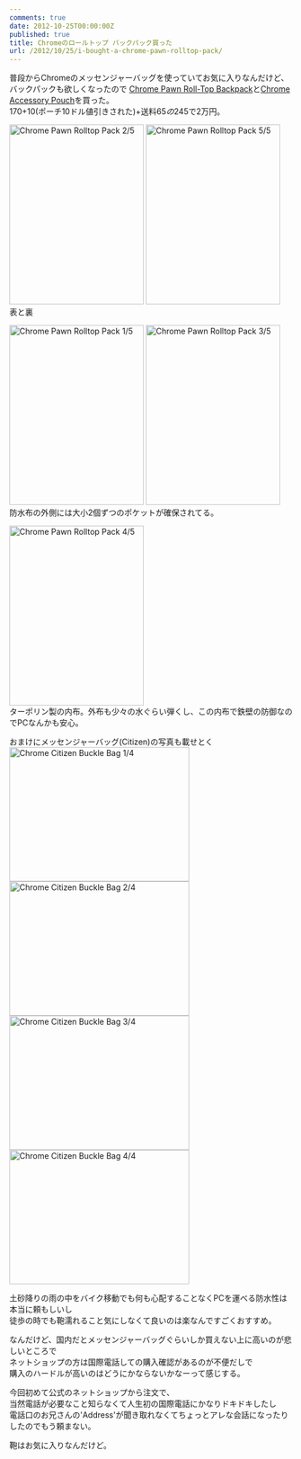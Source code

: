 ```yaml
---
comments: true
date: 2012-10-25T00:00:00Z
published: true
title: Chromeのロールトップ バックパック買った
url: /2012/10/25/i-bought-a-chrome-pawn-rolltop-pack/
---
```


普段からChromeのメッセンジャーバッグを使っていてお気に入りなんだけど、  
バックパックも欲しくなったので [Chrome Pawn Roll-Top Backpack](http://www.chromebagsstore.com/bags/packs/pawn-rolltop-pack.html "Chrome Pawn Roll-Top Backpack | Chrome Industries")と[Chrome Accessory Pouch](http://www.chromebagsstore.com/bags/accessories/accessory-pouch.html "Chrome Accessory Pouch | Chrome Industries")を買った。  
$170+$10(ポーチ10ドル値引きされた)+送料$65の$245で2万円。  

<a href="http://www.flickr.com/photos/ebith/8121760755/" title="Chrome Pawn Rolltop Pack 2/5 by Ebith, on Flickr"><img src="https://farm9.staticflickr.com/8324/8121760755_912e254605_n.jpg" width="239" height="320" alt="Chrome Pawn Rolltop Pack 2/5"></a>
<a href="http://www.flickr.com/photos/ebith/8121956238/" title="Chrome Pawn Rolltop Pack 5/5 by Ebith, on Flickr"><img src="https://farm9.staticflickr.com/8470/8121956238_184936630e_n.jpg" width="239" height="320" alt="Chrome Pawn Rolltop Pack 5/5"></a>  
表と裏  

<a href="http://www.flickr.com/photos/ebith/8121776998/" title="Chrome Pawn Rolltop Pack 1/5 by Ebith, on Flickr"><img src="https://farm9.staticflickr.com/8187/8121776998_6ec42977c5_n.jpg" width="239" height="320" alt="Chrome Pawn Rolltop Pack 1/5"></a>
<a href="http://www.flickr.com/photos/ebith/8121761479/" title="Chrome Pawn Rolltop Pack 3/5 by Ebith, on Flickr"><img src="https://farm9.staticflickr.com/8473/8121761479_c7c2762433_n.jpg" width="239" height="320" alt="Chrome Pawn Rolltop Pack 3/5"></a>  
防水布の外側には大小2個ずつのポケットが確保されてる。  

<a href="http://www.flickr.com/photos/ebith/8121777694/" title="Chrome Pawn Rolltop Pack 4/5 by Ebith, on Flickr"><img src="https://farm9.staticflickr.com/8188/8121777694_be5bd534ca_n.jpg" width="239" height="320" alt="Chrome Pawn Rolltop Pack 4/5"></a>  
ターポリン製の内布。外布も少々の水ぐらい弾くし、この内布で鉄壁の防御なのでPCなんかも安心。

おまけにメッセンジャーバッグ(Citizen)の写真も載せとく  
<a href="http://www.flickr.com/photos/ebith/8121778014/" title="Chrome Citizen Buckle Bag 1/4 by Ebith, on Flickr"><img src="https://farm9.staticflickr.com/8055/8121778014_7dcc2c72e8_n.jpg" width="320" height="239" alt="Chrome Citizen Buckle Bag 1/4"></a>
<a href="http://www.flickr.com/photos/ebith/8121762445/" title="Chrome Citizen Buckle Bag 2/4 by Ebith, on Flickr"><img src="https://farm9.staticflickr.com/8055/8121762445_5e7d38c7eb_n.jpg" width="320" height="239" alt="Chrome Citizen Buckle Bag 2/4"></a>  
<a href="http://www.flickr.com/photos/ebith/8121762795/" title="Chrome Citizen Buckle Bag 3/4 by Ebith, on Flickr"><img src="https://farm9.staticflickr.com/8465/8121762795_c16a33f76a_n.jpg" width="320" height="239" alt="Chrome Citizen Buckle Bag 3/4"></a>
<a href="http://www.flickr.com/photos/ebith/8121763073/" title="Chrome Citizen Buckle Bag 4/4 by Ebith, on Flickr"><img src="https://farm9.staticflickr.com/8044/8121763073_3feb1cc725_n.jpg" width="320" height="239" alt="Chrome Citizen Buckle Bag 4/4"></a>

土砂降りの雨の中をバイク移動でも何も心配することなくPCを運べる防水性は本当に頼もしいし  
徒歩の時でも鞄濡れること気にしなくて良いのは楽なんですごくおすすめ。  

なんだけど、国内だとメッセンジャーバッグぐらいしか買えない上に高いのが悲しいところで  
ネットショップの方は国際電話しての購入確認があるのが不便だしで  
購入のハードルが高いのはどうにかならないかなーって感じする。

今回初めて公式のネットショップから注文で、  
当然電話が必要なこと知らなくて人生初の国際電話にかなりドキドキしたし  
電話口のお兄さんの'Address'が聞き取れなくてちょっとアレな会話になったりしたのでもう頼まない。  

鞄はお気に入りなんだけど。
